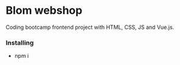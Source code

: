 # Blom webshop

Coding bootcamp frontend project with HTML, CSS, JS and Vue.js.

### Installing

* npm i


